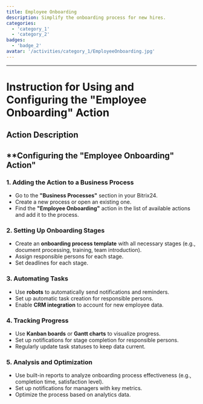 ```yaml
---
title: Employee Onboarding
description: Simplify the onboarding process for new hires.
categories: 
  - 'category_1'
  - 'category_2'
badges: 
  - 'badge_2'
avatar: '/activities/category_1/EmployeeOnboarding.jpg'
---
```

---
# Instruction for Using and Configuring the "Employee Onboarding" Action

## Action Description

## **Configuring the "Employee Onboarding" Action"

### 1. Adding the Action to a Business Process
- Go to the **"Business Processes"** section in your Bitrix24.
- Create a new process or open an existing one.
- Find the **"Employee Onboarding"** action in the list of available actions and add it to the process.

### 2. Setting Up Onboarding Stages
- Create an **onboarding process template** with all necessary stages (e.g., document processing, training, team introduction).
- Assign responsible persons for each stage.
- Set deadlines for each stage.

### 3. Automating Tasks
- Use **robots** to automatically send notifications and reminders.
- Set up automatic task creation for responsible persons.
- Enable **CRM integration** to account for new employee data.

### 4. Tracking Progress
- Use **Kanban boards** or **Gantt charts** to visualize progress.
- Set up notifications for stage completion for responsible persons.
- Regularly update task statuses to keep data current.

### 5. Analysis and Optimization
- Use built-in reports to analyze onboarding process effectiveness (e.g., completion time, satisfaction level).
- Set up notifications for managers with key metrics.
- Optimize the process based on analytics data.

